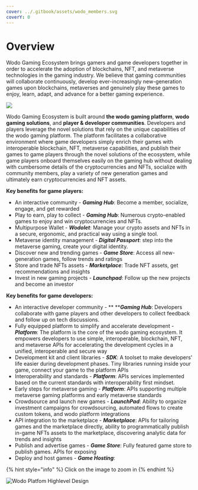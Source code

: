```yaml
---
cover: ../.gitbook/assets/wodo_members.svg
coverY: 0
---
```


# Overview

Wodo Gaming Ecosystem brings gamers and game developers together in order to accelerate the adoption of blockchains, NFT, and metaverse technologies in the gaming industry. We believe that gaming communities will collaborate continuously, develop ever-increasingly new-generation games upon blockchains, metaverses and genuinely play these games to enjoy, learn, adapt, and advance for a better gaming experience.&#x20;

![](../.gitbook/assets/wodo\_gaming\_features\_diagram.jpg)

Wodo Gaming Ecosystem is built around **the wodo gaming platform**, **wodo gaming solutions**, and **player & developer communities**. Developers and players leverage the novel solutions that rely on the unique capabilities of the wodo gaming platform. The platform facilitates a collaborative environment where game developers simply enrich their games with interoperable blockchain, NFT, metaverse capabilities, and publish their games to game players through the novel solutions of the ecosystem, while game players onboard themselves easily on the gaming hub without dealing with cumbersome details of the cryptocurrencies and NFTs, socialize with community members, play a variety of new generation games and ultimately earn cryptocurrencies and NFT assets.

**Key benefits for game players:**

* An interactive community - _**Gaming Hub**_: Become a member, socialize, engage, and get rewarded&#x20;
* Play to earn, play to collect - _**Gaming Hub**_: Numerous crypto-enabled games to enjoy and win cryptocurrencies and NFTs.
* Multipurpose Wallet - _**Wodolet**_: Manage your crypto assets and NFTs in a secure, ergonomic, and practical way using a single tool.
* Metaverse identity management - _**Digital Passport**_: step into the metaverse gaming, create your digital identity.
* Discover new and trending games - _**Game Store**_: Access all new-generation games, follow trends and ratings
* Store and trade NFTs assets - _**Marketplace**_: Trade NFT assets, get recommendations and  insights
* Invest in new gaming projects - _**Launchpad**_: Follow up the new projects and become an investor

**Key benefits for game developers:**

* An interactive developer community - ** **_**Gaming Hub**_: Developers collaborate with game players and other developers to collect feedback and follow up on tech discussions.
* Fully equipped platform to simplify and accelerate development - _**Platform**_: The platform is the core of the wodo gaming ecosystem. It empowers developers to use simple, interoperable, blockchain, NFT, and metaverse APIs for accelerating the development cycles in a unified, interoperable and secure way
* Development kit and client libraries - _**SDK**_: A toolset to make developers' life easier during development phases. Tiny libraries running inside your game, connect your game to the platform APIs
* Interoperability and standards - _**Platform**_: APIs services implemented based on the current standards with interoperability first mindset.
* Early steps for metaverse gaming - _**Platform**_: APIs supporting multiple metaverse gaming platforms and early metaverse standards
* Crowdsource and launch new games - _**LaunchPad**_: Ability to organize investment campaigns for crowdsourcing, automated flows to create custom tokens, and wodo platform integrations&#x20;
* API integration to the marketplace - _**Marketplace**_: APIs for tailoring games and  the marketplace directly, ability to programmatically publish in-game NFTs assets to the marketplace, discovering analytic data for trends and insights
* Publish and advertise games - _**Game Store**_: Fully featured game store to publish games. APIs for exposing&#x20;
* Deploy and host games - _**Game Hosting**_:&#x20;

{% hint style="info" %}
Click on the image to zoom in
{% endhint %}

![Wodo Platfom Highlevel Design](../.gitbook/assets/Wodo\_Gaming\_Architecture\_Design.jpg)
